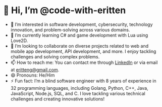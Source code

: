 
# 👋 Hi, I’m @code-with-eritten

- 👀 I’m interested in software development, cybersecurity, technology innovation, and problem-solving across various domains.
- 🌱 I’m currently learning C# and game development with Lua using Love2D.
- 💞️ I’m looking to collaborate on diverse projects related to web and mobile app development, API development, and more. I enjoy tackling challenges and solving complex problems.
- 📫 How to reach me: You can contact me through [LinkedIn](https://www.linkedin.com/in/eritten-kwame-gyau) or via email at eritteng@gmail.com.
- 😄 Pronouns: He/Him
- ⚡ Fun fact: I’m a blind software engineer with 8 years of experience in 32 programming languages, including Golang, Python, C++, Java, JavaScript, Node.js, SQL, and C. I love tackling various technical challenges and creating innovative solutions!

<!---
code-with-eritten/code-with-eritten is a ✨ special ✨ repository because its `README.md` (this file) appears on your GitHub profile.
You can click the Preview link to take a look at your changes.
--->

